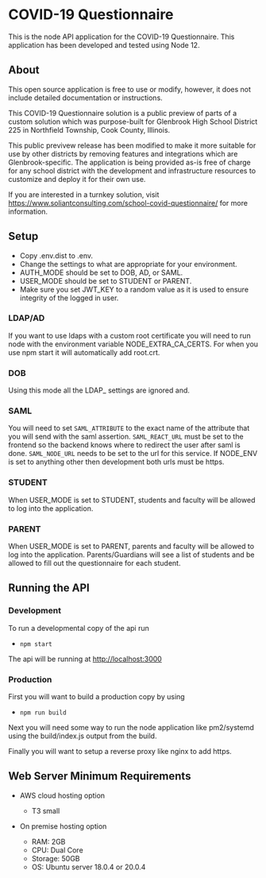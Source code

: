 # COVID-19 Questionnaire
This is the node API application for the COVID-19 Questionnaire. This application has been developed and tested using Node 12.

## About

This open source application is free to use or modify, however, it does not include detailed documentation or instructions.

This COVID-19 Questionnaire solution is a public preview of parts of a custom solution which was purpose-built for Glenbrook High School District 225 in Northfield Township, Cook County, Illinois.

This public previvew release has been modified to make it more suitable for use by other districts by removing features and integrations which are Glenbrook-specific. The application is being provided as-is free of charge for any school district with the development and infrastructure resources to customize and deploy it for their own use.

If you are interested in a turnkey solution, visit https://www.soliantconsulting.com/school-covid-questionnaire/ for more information.

## Setup
* Copy .env.dist to .env.
* Change the settings to what are appropriate for your environment.  
* AUTH_MODE should be set to DOB, AD, or SAML.
* USER_MODE should be set to STUDENT or PARENT.
* Make sure you set JWT_KEY to a random value as it is used to ensure integrity of the logged in user. 

### LDAP/AD

If you want to use ldaps with a custom root certificate you will need to run node with the environment variable NODE_EXTRA_CA_CERTS.  For when you use npm start it will automatically add root.crt.

### DOB

Using this mode all the LDAP_ settings are ignored and.

### SAML

You will need to set `SAML_ATTRIBUTE` to the exact name of the attribute that you will send with the saml assertion.
`SAML_REACT_URL` must be set to the frontend so the backend knows where to redirect the user after saml is done.
`SAML_NODE_URL` needs to be set to the url for this service.  If NODE_ENV is set to anything other then development both urls must be https.

### STUDENT

When USER_MODE is set to STUDENT, students and faculty will be allowed to log into the application.

### PARENT

When USER_MODE is set to PARENT, parents and faculty will be allowed to log into the application. Parents/Guardians will see a list of students and be allowed to fill out the questionnaire for each student.

## Running the API

### Development
To run a developmental copy of the api run
* `npm start`

The api will be running at [http://localhost:3000](http://localhost:3000)

### Production
First you will want to build a production copy by using
* `npm run build`

Next you will need some way to run the node application like pm2/systemd using the build/index.js output from the build.

Finally you will want to setup a reverse proxy like nginx to add https.

## Web Server Minimum Requirements

* AWS cloud hosting option
  * T3 small

* On premise hosting option
  * RAM: 2GB
  * CPU: Dual Core
  * Storage: 50GB
  * OS: Ubuntu server 18.0.4 or 20.0.4
